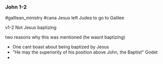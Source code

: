 
### John 1-2

#galllean_ministry
#cana
Jesus left Judea to go to Galilee

v1-2 Not Jesus baptizing 

two reasons why this was mentioned (he wasnt baptizing)
- One cant boast about being baptized by Jesus 
- "He may the superiority of his position above John, the Baptist" Godet
- 

